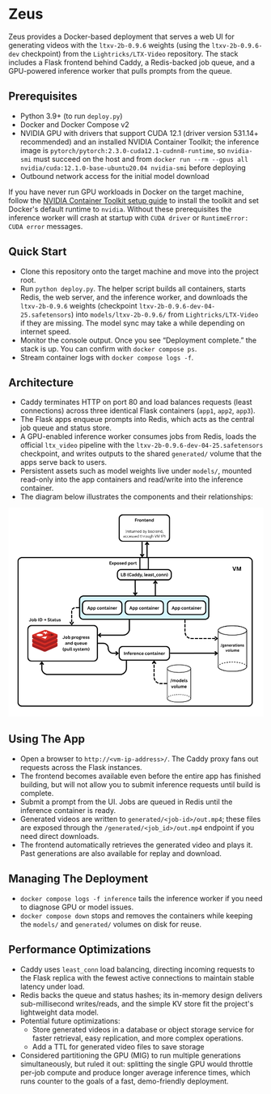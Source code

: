 # Zeus

Zeus provides a Docker-based deployment that serves a web UI for generating videos with the `ltxv-2b-0.9.6` weights (using the `ltxv-2b-0.9.6-dev` checkpoint) from the `Lightricks/LTX-Video` repository. The stack includes a Flask frontend behind Caddy, a Redis-backed job queue, and a GPU-powered inference worker that pulls prompts from the queue.

## Prerequisites
- Python 3.9+ (to run `deploy.py`)
- Docker and Docker Compose v2
- NVIDIA GPU with drivers that support CUDA 12.1 (driver version 531.14+ recommended) and an installed NVIDIA Container Toolkit; the inference image is `pytorch/pytorch:2.3.0-cuda12.1-cudnn8-runtime`, so `nvidia-smi` must succeed on the host and from `docker run --rm --gpus all nvidia/cuda:12.1.0-base-ubuntu20.04 nvidia-smi` before deploying
- Outbound network access for the initial model download

If you have never run GPU workloads in Docker on the target machine, follow the [NVIDIA Container Toolkit setup guide](https://docs.nvidia.com/datacenter/cloud-native/container-toolkit/latest/install-guide.html) to install the toolkit and set Docker's default runtime to `nvidia`. Without these prerequisites the inference worker will crash at startup with `CUDA driver` or `RuntimeError: CUDA error` messages.

## Quick Start
- Clone this repository onto the target machine and move into the project root.
- Run `python deploy.py`. The helper script builds all containers, starts Redis, the web server, and the inference worker, and downloads the `ltxv-2b-0.9.6` weights (checkpoint `ltxv-2b-0.9.6-dev-04-25.safetensors`) into `models/ltxv-2b-0.9.6/` from `Lightricks/LTX-Video` if they are missing. The model sync may take a while depending on internet speed.
- Monitor the console output. Once you see “Deployment complete.” the stack is up. You can confirm with `docker compose ps`.
- Stream container logs with `docker compose logs -f`.


## Architecture
- Caddy terminates HTTP on port 80 and load balances requests (least connections) across three identical Flask containers (`app1`, `app2`, `app3`).
- The Flask apps enqueue prompts into Redis, which acts as the central job queue and status store.
- A GPU-enabled inference worker consumes jobs from Redis, loads the official `ltx_video` pipeline with the `ltxv-2b-0.9.6-dev-04-25.safetensors` checkpoint, and writes outputs to the shared `generated/` volume that the apps serve back to users.
- Persistent assets such as model weights live under `models/`, mounted read-only into the app containers and read/write into the inference container.
- The diagram below illustrates the components and their relationships:

<img src="Zeus%20System%20Design%20Cropped.png" alt="Zeus system architecture diagram" width="640" />

## Using The App
- Open a browser to `http://<vm-ip-address>/`. The Caddy proxy fans out requests across the Flask instances.
- The frontend becomes available even before the entire app has finished building, but will not allow you to submit inference requests until build is complete.
- Submit a prompt from the UI. Jobs are queued in Redis until the inference container is ready.
- Generated videos are written to `generated/<job-id>/out.mp4`; these files are exposed through the `/generated/<job_id>/out.mp4` endpoint if you need direct downloads.
- The frontend automatically retrieves the generated video and plays it. Past generations are also available for replay and download.

## Managing The Deployment
- `docker compose logs -f inference` tails the inference worker if you need to diagnose GPU or model issues.
- `docker compose down` stops and removes the containers while keeping the `models/` and `generated/` volumes on disk for reuse.

## Performance Optimizations
- Caddy uses `least_conn` load balancing, directing incoming requests to the Flask replica with the fewest active connections to maintain stable latency under load.
- Redis backs the queue and status hashes; its in-memory design delivers sub-millisecond writes/reads, and the simple KV store fit the project's lightweight data model.
- Potential future optimizations:
    - Store generated videos in a database or object storage service for faster retrieval, easy replication, and more complex operations.
    - Add a TTL for generated video files to save storage
- Considered partitioning the GPU (MIG) to run multiple generations simultaneously, but ruled it out: splitting the single GPU would throttle per-job compute and produce longer average inference times, which runs counter to the goals of a fast, demo-friendly deployment.
